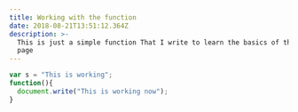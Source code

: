 ```yaml
---
title: Working with the function
date: 2018-08-21T13:51:12.364Z
description: >-
  This is just a simple function That I write to learn the basics of this web
  page
---
```

```Javascript
var s = "This is working";
function(){
  document.write("This is working now");
}
```
